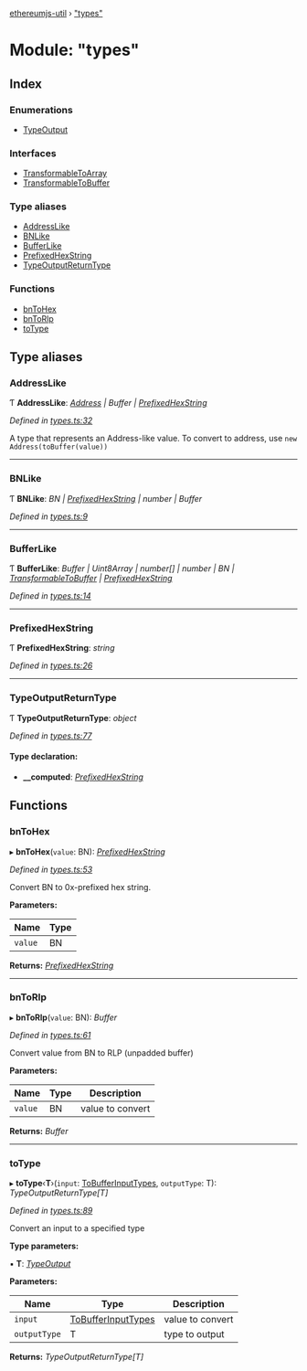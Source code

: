 [ethereumjs-util](../README.md) › ["types"](_types_.md)

# Module: "types"

## Index

### Enumerations

* [TypeOutput](../enums/_types_.typeoutput.md)

### Interfaces

* [TransformableToArray](../interfaces/_types_.transformabletoarray.md)
* [TransformableToBuffer](../interfaces/_types_.transformabletobuffer.md)

### Type aliases

* [AddressLike](_types_.md#addresslike)
* [BNLike](_types_.md#bnlike)
* [BufferLike](_types_.md#bufferlike)
* [PrefixedHexString](_types_.md#prefixedhexstring)
* [TypeOutputReturnType](_types_.md#typeoutputreturntype)

### Functions

* [bnToHex](_types_.md#bntohex)
* [bnToRlp](_types_.md#bntorlp)
* [toType](_types_.md#totype)

## Type aliases

###  AddressLike

Ƭ **AddressLike**: *[Address](../classes/_address_.address.md) | Buffer | [PrefixedHexString](_types_.md#prefixedhexstring)*

*Defined in [types.ts:32](https://github.com/ethereumjs/ethereumjs-monorepo/blob/master/packages/util/src/types.ts#L32)*

A type that represents an Address-like value.
To convert to address, use `new Address(toBuffer(value))`

___

###  BNLike

Ƭ **BNLike**: *BN | [PrefixedHexString](_types_.md#prefixedhexstring) | number | Buffer*

*Defined in [types.ts:9](https://github.com/ethereumjs/ethereumjs-monorepo/blob/master/packages/util/src/types.ts#L9)*

___

###  BufferLike

Ƭ **BufferLike**: *Buffer | Uint8Array | number[] | number | BN | [TransformableToBuffer](../interfaces/_types_.transformabletobuffer.md) | [PrefixedHexString](_types_.md#prefixedhexstring)*

*Defined in [types.ts:14](https://github.com/ethereumjs/ethereumjs-monorepo/blob/master/packages/util/src/types.ts#L14)*

___

###  PrefixedHexString

Ƭ **PrefixedHexString**: *string*

*Defined in [types.ts:26](https://github.com/ethereumjs/ethereumjs-monorepo/blob/master/packages/util/src/types.ts#L26)*

___

###  TypeOutputReturnType

Ƭ **TypeOutputReturnType**: *object*

*Defined in [types.ts:77](https://github.com/ethereumjs/ethereumjs-monorepo/blob/master/packages/util/src/types.ts#L77)*

#### Type declaration:

* **__computed**: *[PrefixedHexString](_types_.md#prefixedhexstring)*

## Functions

###  bnToHex

▸ **bnToHex**(`value`: BN): *[PrefixedHexString](_types_.md#prefixedhexstring)*

*Defined in [types.ts:53](https://github.com/ethereumjs/ethereumjs-monorepo/blob/master/packages/util/src/types.ts#L53)*

Convert BN to 0x-prefixed hex string.

**Parameters:**

Name | Type |
------ | ------ |
`value` | BN |

**Returns:** *[PrefixedHexString](_types_.md#prefixedhexstring)*

___

###  bnToRlp

▸ **bnToRlp**(`value`: BN): *Buffer*

*Defined in [types.ts:61](https://github.com/ethereumjs/ethereumjs-monorepo/blob/master/packages/util/src/types.ts#L61)*

Convert value from BN to RLP (unpadded buffer)

**Parameters:**

Name | Type | Description |
------ | ------ | ------ |
`value` | BN | value to convert  |

**Returns:** *Buffer*

___

###  toType

▸ **toType**‹**T**›(`input`: [ToBufferInputTypes](_bytes_.md#tobufferinputtypes), `outputType`: T): *TypeOutputReturnType[T]*

*Defined in [types.ts:89](https://github.com/ethereumjs/ethereumjs-monorepo/blob/master/packages/util/src/types.ts#L89)*

Convert an input to a specified type

**Type parameters:**

▪ **T**: *[TypeOutput](../enums/_types_.typeoutput.md)*

**Parameters:**

Name | Type | Description |
------ | ------ | ------ |
`input` | [ToBufferInputTypes](_bytes_.md#tobufferinputtypes) | value to convert |
`outputType` | T | type to output  |

**Returns:** *TypeOutputReturnType[T]*
